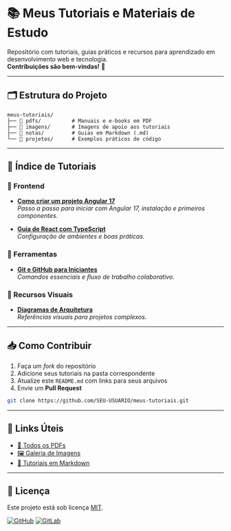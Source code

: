 # 📚 Meus Tutoriais e Materiais de Estudo

Repositório com tutoriais, guias práticos e recursos para aprendizado em desenvolvimento web e tecnologia.  
**Contribuições são bem-vindas!** 🚀

---

## 🗂️ Estrutura do Projeto
```
meus-tutoriais/
├── 📁 pdfs/          # Manuais e e-books em PDF
├── 📁 imagens/       # Imagens de apoio aos tutoriais
├── 📁 notas/         # Guias em Markdown (.md)
└── 📁 projetos/      # Exemplos práticos de código
```

---

## 📖 Índice de Tutoriais

### 🔹 Frontend
- [**Como criar um projeto Angular 17**](./notas/tutorial-angular17.md)  
  *Passo a passo para iniciar com Angular 17, instalação e primeiros componentes.*

- [**Guia de React com TypeScript**](./notas/react-typescript-guide.md)  
  *Configuração de ambientes e boas práticas.*

### 🔹 Ferramentas
- [**Git e GitHub para Iniciantes**](./notas/git-github-basico.md)  
  *Comandos essenciais e fluxo de trabalho colaborativo.*

### 🔹 Recursos Visuais
- [**Diagramas de Arquitetura**](./imagens/arquitetura-sistema.png)  
  *Referências visuais para projetos complexos.*

---

## 📥 Como Contribuir
1. Faça um *fork* do repositório
2. Adicione seus tutoriais na pasta correspondente
3. Atualize este `README.md` com links para seus arquivos
4. Envie um **Pull Request**

```bash
git clone https://github.com/SEU-USUARIO/meus-tutoriais.git
```

---

## 🔗 Links Úteis
- [📄 Todos os PDFs](./pdfs/)
- [🖼️ Galeria de Imagens](./imagens/)
- [📝 Tutoriais em Markdown](./notas/)

---

## 📜 Licença
Este projeto está sob licença [MIT](./LICENSE).

[![GitHub](https://img.shields.io/badge/GitHub-Repositório-181717?logo=github)](https://github.com/SEU-USUARIO/meus-tutoriais)
[![GitLab](https://img.shields.io/badge/GitLab-Repositório-FC6D26?logo=gitlab)](https://gitlab.com/SEU-USUARIO/meus-tutoriais)